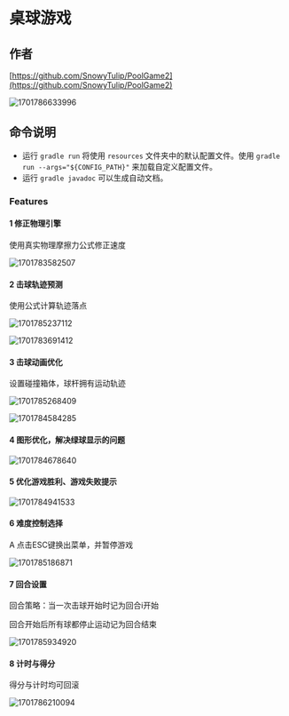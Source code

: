 # 桌球游戏

## 作者

[https://github.com/SnowyTulip/PoolGame2](https://github.com/SnowyTulip/PoolGame2)

![1701786633996](image/README/1701786633996.png)

## 命令说明

- 运行 `gradle run` 将使用 `resources` 文件夹中的默认配置文件。使用 `gradle run --args="${CONFIG_PATH}"` 来加载自定义配置文件。
- 运行 `gradle javadoc` 可以生成自动文档。

### Features

#### 1 修正物理引擎

使用真实物理摩擦力公式修正速度

![1701783582507](image/README/1701783582507.png)

#### 2 击球轨迹预测

使用公式计算轨迹落点

![1701785237112](image/README/1701785237112.png)

![1701783691412](image/README/1701783691412.png)

#### 3 击球动画优化

设置碰撞箱体，球杆拥有运动轨迹

![1701785268409](image/README/1701785268409.png)

![1701784584285](image/README/1701784584285.gif)

#### 4 图形优化，解决绿球显示的问题

![1701784678640](image/README/1701784678640.png)

#### 5 优化游戏胜利、游戏失败提示

![1701784941533](image/README/1701784941533.gif)

#### 6 难度控制选择

A 点击ESC键换出菜单，并暂停游戏

![1701785186871](image/README/1701785186871.gif)

#### 7 回合设置

回合策略：当一次击球开始时记为回合i开始

回合开始后所有球都停止运动记为回合结束

![1701785934920](image/README/1701785934920.gif)

#### 8 计时与得分

得分与计时均可回滚

![1701786210094](image/README/1701786210094.gif)
